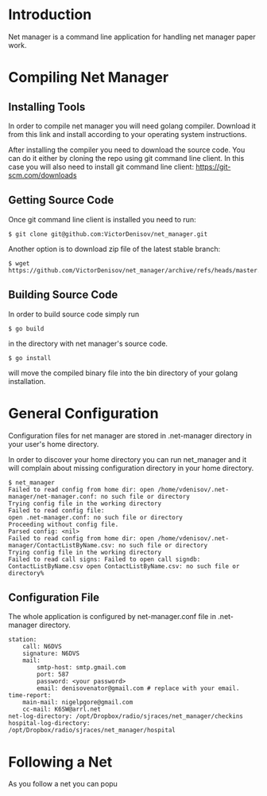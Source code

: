 Introduction
============

Net manager is a command line application for handling net manager paper work.

Compiling Net Manager
=====================

Installing Tools
----------------

In order to compile net manager you will need golang compiler.
Download it from this link and install according to your operating system
instructions.

After installing the compiler you need to download the source code. You can do
it either by cloning the repo using git command line client. In this case you
will also need to install git command line client:
https://git-scm.com/downloads

Getting Source Code
-------------------

Once git command line client is installed you need to run:

```
$ git clone git@github.com:VictorDenisov/net_manager.git
```

Another option is to download zip file of the latest stable branch:

```
$ wget https://github.com/VictorDenisov/net_manager/archive/refs/heads/master.zip
```

Building Source Code
--------------------

In order to build source code simply run

```
$ go build
```

in the directory with net manager's source code.

```
$ go install
```

will move the compiled binary file into the bin directory of your golang
installation.

General Configuration
=====================

Configuration files for net manager are stored in .net-manager directory in
your user's home directory.

In order to discover your home directory you can run net_manager and it
will complain about missing configuration directory in your home directory.

```
$ net_manager
Failed to read config from home dir: open /home/vdenisov/.net-manager/net-manager.conf: no such file or directory
Trying config file in the working directory
Failed to read config file:
open .net-manager.conf: no such file or directory
Proceeding without config file.
Parsed config: <nil>
Failed to read config from home dir: open /home/vdenisov/.net-manager/ContactListByName.csv: no such file or directory
Trying config file in the working directory
Failed to read call signs: Failed to open call signdb: ContactListByName.csv open ContactListByName.csv: no such file or directory%    
```

Configuration File
------------------

The whole application is configured by net-manager.conf file in .net-manager
directory.

```
station:
    call: N6DVS
    signature: N6DVS
    mail:
        smtp-host: smtp.gmail.com
        port: 587
        password: <your password>
        email: denisovenator@gmail.com # replace with your email.
time-report:
    main-mail: nigelpgore@gmail.com
    cc-mail: K6SW@arrl.net
net-log-directory: /opt/Dropbox/radio/sjraces/net_manager/checkins
hospital-log-directory: /opt/Dropbox/radio/sjraces/net_manager/hospital
```

Following a Net
===============

As you follow a net you can popu
